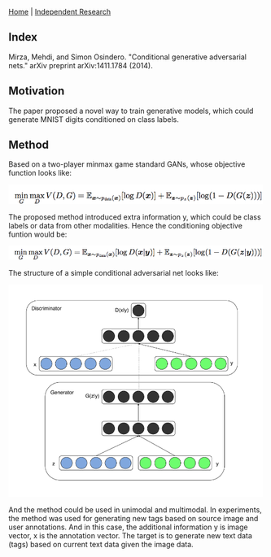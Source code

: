 [Home](https://clojia.github.io/) | [Independent Research](https://clojia.github.io/independent-research/) 

## Index
Mirza, Mehdi, and Simon Osindero. "Conditional generative adversarial nets." arXiv preprint arXiv:1411.1784 (2014).

## Motivation
The paper proposed a novel way to train generative models, which could generate MNIST digits conditioned on class labels. 

## Method
Based on a two-player minmax game standard GANs, whose objective function looks like:

<img src="images/CGAN-gan.png" width="500"> 

The proposed method introduced extra information y, which could be class labels or data from other modalities. Hence the conditioning objective funtion would be:

<img src="images/CGAN-obj.png" width="500"> 

The structure of a simple conditional adversarial net looks like:

<img src="images/CGAN.png" width="500"> 

And the method could be used in unimodal and multimodal. In experiments, the method was used for generating new tags based on source image and user annotations. And in this case, the additional information y is image vector, x is the annotation vector. The target is to generate new text data (tags) based on current text data given the image data. 

